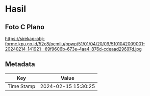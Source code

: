 # Hasil

## Foto C Plano

https://sirekap-obj-formc.kpu.go.id/52c8/pemilu/ppwp/51/01/04/20/09/5101042009001-20240214-141921--69f9606b-673e-4aa4-876d-cdeaad29697d.jpg


## Metadata

| Key        | Value               |
| ---------- | ------------------- |
| Time Stamp | 2024-02-15 15:30:25 |



